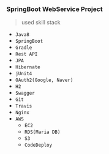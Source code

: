 ### SpringBoot WebService Project
> used skill stack
- `Java8`
- `SpringBoot`
- `Gradle`
- `Rest API`
- `JPA`
- `Hibernate`
- `jUnit4`
- `OAuth2(Google, Naver)`
- `H2`
- `Swagger`
- `Git`
- `Travis`
- `Nginx`
- `AWS`
  - `EC2`
  - `RDS(Maria DB)`
  - `S3`
  - `CodeDeploy`
  
